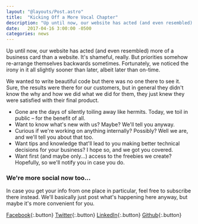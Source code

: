 ```yaml
---
layout: "@layouts/Post.astro"
title:  "Kicking Off a More Vocal Chapter"
description: "Up until now, our website has acted (and even resembled) more of a business card than a website. That's about to change. We want to keep you up to date with what we're doing."
date:   2017-04-16 3:00:00 -0500
categories: news
---
```

Up until now, our website has acted (and even resembled) more of a business card than a website. It's shameful, really. But priorities somehow re-arrange themselves backwards sometimes. Fortunately, we noticed the irony in it all slightly sooner than later, albeit later than on-time.

We wanted to write beautiful code but there was no one there to see it. Sure, the results were there for our customers, but in general they didn't know the why and how we did what we did for them, they just knew they were satisfied with their final product.

- Gone are the days of silently toiling away like hermits. Today, we toil in public – for the benefit of all.
- Want to know what's new with us? Maybe? We'll tell you anyway.
- Curious if we're working on anything internally? Possibly? Well we are, and we'll tell you about that too.
- Want tips and knowledge that'll lead to you making better technical decisions for your business? I hope so, and we got you covered.
- Want first (and maybe only...) access to the freebies we create? Hopefully, so we'll notify you in case you do.

### We're more social now too...

In case you get your info from one place in particular, feel free to subscribe there instead. We'll basically just post what's happening here anyway, but maybe it's more convenient for you.

[<i class="fa fa-facebook-square"></i> Facebook](https://www.facebook.com/FreshBrewedWebMTL/){:.button}
[<i class="fa fa-twitter"></i> Twitter](https://twitter.com/freshbreweddev){:.button}
[<i class="fa fa-linkedin-square"></i> LinkedIn](https://www.linkedin.com/in/greghunt/){:.button}
[<i class="fa fa-github"></i> Github](https://github.com/freshbrewedweb){:.button}
